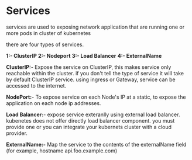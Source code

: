 # Services

services are used to exposing network application that are running one or more pods in cluster of kubernetes


there are four types of services.

**1:- ClusterIP**
**2:- Nodeport**
**3:- Load Balancer**
**4:- ExternalName**

**ClusterIP:**- Expose the service on ClusterIP, this makes service only reachable within the cluster.
if you don't tell the type of service it will take by default ClusterIP  service.
using ingress or Gateway, service can be accessed  to the  internet.


**NodePort:**- To expose service on each Node's IP at a  static,
to expose the application on each node ip addresses.

**Load Balancer:**- expose service exteranlly using external load balancer. kubenetes does not offer directly load balancer component.
you must provide one or you can integrate your kubernets cluster with   a cloud provider.

**ExternalName:-**  Map the service to the contents of the externalName field (for example, hostname api.foo.example.com)




